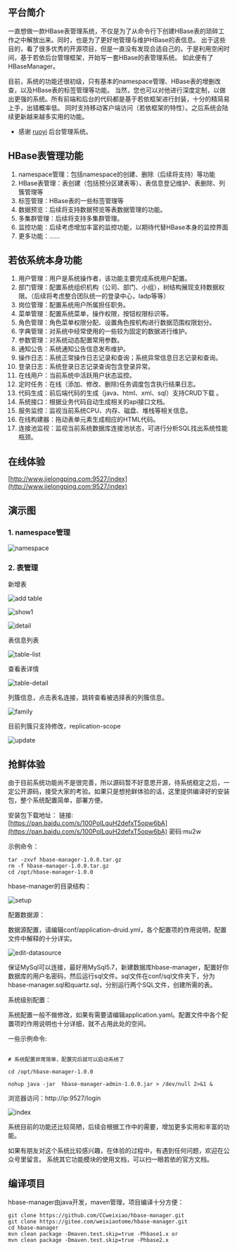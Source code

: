 ## 平台简介

一直想做一款HBase表管理系统，不仅是为了从命令行下创建HBase表的琐碎工作之中解放出来。同时，也是为了更好地管理与维护HBase的表信息。 出于这些目的，看了很多优秀的开源项目，但是一直没有发现合适自己的。于是利用空闲时间，基于若依后台管理框架，开始写一套HBase的表管理系统。 如此便有了HBaseManager。

目前，系统的功能还很初级，只有基本的namespace管理、HBase表的增删改查，以及HBase表的标签管理等功能。 当然，您也可以对他进行深度定制，以做出更强的系统。所有前端和后台的代码都是基于若依框架进行封装，十分的精简易上手，出错概率低。 同时支持移动客户端访问（若依框架的特性）。之后系统会陆续更新越来越多实用的功能。

* 感谢 [ruoyi](https://ruoyi.vip/) 后台管理系统。

## HBase表管理功能

1. namespace管理：包括namespace的创建、删除（后续将支持）等功能
2. HBase表管理：表创建（包括预分区建表等）、表信息登记维护、表删除、列簇管理等
3. 标签管理：HBase表的一些标签管理等
4. 数据预览：后续将支持数据预览等表数据管理的功能。
5. 多集群管理：后续将支持多集群管理。
6. 监控功能：后续考虑增加丰富的监控功能，以期待代替HBase本身的监控界面
7. 更多功能：......

## 若依系统本身功能

1.  用户管理：用户是系统操作者，该功能主要完成系统用户配置。
2.  部门管理：配置系统组织机构（公司、部门、小组），树结构展现支持数据权限。（后续将考虑整合团队统一的登录中心，ladp等等）
3.  岗位管理：配置系统用户所属担任职务。
4.  菜单管理：配置系统菜单，操作权限，按钮权限标识等。
5.  角色管理：角色菜单权限分配、设置角色按机构进行数据范围权限划分。
6.  字典管理：对系统中经常使用的一些较为固定的数据进行维护。
7.  参数管理：对系统动态配置常用参数。
8.  通知公告：系统通知公告信息发布维护。
9.  操作日志：系统正常操作日志记录和查询；系统异常信息日志记录和查询。
10. 登录日志：系统登录日志记录查询包含登录异常。
11. 在线用户：当前系统中活跃用户状态监控。
12. 定时任务：在线（添加、修改、删除)任务调度包含执行结果日志。
13. 代码生成：前后端代码的生成（java、html、xml、sql）支持CRUD下载 。
14. 系统接口：根据业务代码自动生成相关的api接口文档。
15. 服务监控：监视当前系统CPU、内存、磁盘、堆栈等相关信息。
16. 在线构建器：拖动表单元素生成相应的HTML代码。
17. 连接池监视：监视当前系统数据库连接池状态，可进行分析SQL找出系统性能瓶颈。

## 在线体验

[http://www.jielongping.com:9527/index](http://www.jielongping.com:9527/index)


## 演示图

### 1. namespace管理

![namespace](https://leo-jie-pic.oss-cn-beijing.aliyuncs.com/leo_blog/2020-08-23-091544.jpg)

### 2. 表管理

新增表

![add table](https://leo-jie-pic.oss-cn-beijing.aliyuncs.com/leo_blog/2020-08-23-094231.jpg)

![show1](https://leo-jie-pic.oss-cn-beijing.aliyuncs.com/leo_blog/2020-08-23-%E4%BC%81%E4%B8%9A%E5%BE%AE%E4%BF%A1%E6%88%AA%E5%9B%BE_d5d45db3-3db7-4396-99cb-42817367134f.png)



![detail](https://leo-jie-pic.oss-cn-beijing.aliyuncs.com/leo_blog/2020-08-23-%E4%BC%81%E4%B8%9A%E5%BE%AE%E4%BF%A1%E6%88%AA%E5%9B%BE_135c9aa0-c6d7-4764-93d7-e9b3ebee22bb.png)

表信息列表

![table-list](https://leo-jie-pic.oss-cn-beijing.aliyuncs.com/leo_blog/2020-08-23-094559.jpg)

查看表详情

![table-detail](https://leo-jie-pic.oss-cn-beijing.aliyuncs.com/leo_blog/2020-08-23-094734.jpg)

列簇信息，点击表名连接，跳转查看被选择表的列簇信息。

![family](https://leo-jie-pic.oss-cn-beijing.aliyuncs.com/leo_blog/2020-08-23-094829.jpg)

目前列簇只支持修改，replication-scope

![update](https://leo-jie-pic.oss-cn-beijing.aliyuncs.com/leo_blog/2020-08-23-094910.jpg)

## 抢鲜体验

由于目前系统功能尚不是很完善，所以源码暂不好意思开源，待系统稳定之后，一定公开源码，接受大家的考验。如果只是想抢鲜体验的话，这里提供编译好的安装包，整个系统配置简单，部署方便。

安装包下载地址：
链接:[https://pan.baidu.com/s/100PoILquH2defxT5opw6bA](https://pan.baidu.com/s/100PoILquH2defxT5opw6bA) 密码:mu2w


示例命令：

```shell
tar -zxvf hbase-manager-1.0.0.tar.gz
rm -f hbase-manager-1.0.0.tar.gz
cd /opt/hbase-manager-1.0.0
```

hbase-manager的目录结构：

![setup](https://leo-jie-pic.oss-cn-beijing.aliyuncs.com/leo_blog/2020-08-23-%E4%BC%81%E4%B8%9A%E5%BE%AE%E4%BF%A1%E6%88%AA%E5%9B%BE_1260dafb-008f-4241-aedb-80c4ca88ad29.png)

配置数据源：

数据源配置，请编辑conf/application-druid.yml，各个配置项的作用说明，配置文件中解释的十分详实。

![edit-datasource](https://leo-jie-pic.oss-cn-beijing.aliyuncs.com/leo_blog/2020-08-23-101850.jpg)

保证MySql可以连接，最好用MySql5.7，新建数据库hbase-manager，配置好你数据库的用户名密码，然后运行sql文件。sql文件在conf/sql文件夹下，分为hbase-manager.sql和quartz.sql，分别运行两个SQL文件，创建所需的表。

系统级别配置：

系统配置一般不做修改，如果有需要请编辑application.yaml。配置文件中各个配置项的作用说明也十分详细，就不占用此处的空间。

一些示例命令:


```shell

# 系统配置非常简单，配置完后就可以启动系统了

cd /opt/hbase-manager-1.0.0

nohup java -jar  hbase-manager-admin-1.0.0.jar > /dev/null 2>&1 &
```

浏览器访问：http://ip:9527/login

![index](https://leo-jie-pic.oss-cn-beijing.aliyuncs.com/leo_blog/2020-08-23-%E4%BC%81%E4%B8%9A%E5%BE%AE%E4%BF%A1%E6%88%AA%E5%9B%BE_cff58a9d-df31-4488-b222-2b00deb5156d.png)

系统目前的功能还比较简陋，后续会根据工作中的需要，增加更多实用和丰富的功能。

如果有朋友对这个系统比较感兴趣，在体验的过程中，有遇到任何问题，欢迎在公众号里留言。
系统其它功能模块的使用文档，可以扫一眼若依的官方文档。

## 编译项目

hbase-manager由java开发，maven管理，项目编译十分方便：

```shell script
git clone https://github.com/CCweixiao/hbase-manager.git
git clone https://gitee.com/weixiaotome/hbase-manager.git
cd hbase-manager
mvn clean package -Dmaven.test.skip=true -Phbase1.x or
mvn clean package -Dmaven.test.skip=true -Phbase2.x
```
